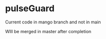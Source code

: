 # pulseGuard
Current code in mango branch and not in main

WIll be merged in master after completion

